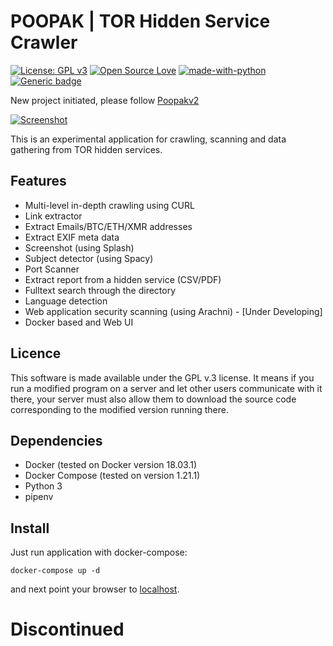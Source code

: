 # POOPAK | TOR Hidden Service Crawler
 [![License: GPL v3](https://img.shields.io/badge/License-GPL%20v3-blue.svg)](https://www.gnu.org/licenses/gpl-3.0) [![Open Source Love](https://badges.frapsoft.com/os/v1/open-source.png?v=103)](https://github.com/ellerbrock/open-source-badges/) [![made-with-python](https://img.shields.io/badge/Made%20with-Python-1f425f.svg)](https://www.python.org/) [![Generic badge](https://img.shields.io/badge/Tor-Hidden%20Services-green.svg)](https://torproject.org/) 

New project initiated, please follow [Poopakv2](https://github.com/teal33t/poopakv2) 

[![Screenshot](https://raw.githubusercontent.com/thelematic/poopak/master/screenshots.jpg)](http://twitter.com/sparkmood)


This is an experimental application for crawling, scanning and data gathering from TOR hidden services.

## Features
* Multi-level in-depth crawling using CURL
* Link extractor
* Extract Emails/BTC/ETH/XMR addresses
* Extract EXIF meta data
* Screenshot (using Splash)
* Subject detector (using Spacy)
* Port Scanner
* Extract report from a hidden service (CSV/PDF)
* Fulltext search through the directory
* Language detection
* Web application security scanning (using Arachni) - [Under Developing]
* Docker based and Web UI 

## Licence
This software is made available under the GPL v.3 license. It means if you run a modified program on a server and let other users communicate with it there, your server must also allow them to download the source code corresponding to the modified version running there.


## Dependencies 

-   Docker (tested on Docker version 18.03.1)
-   Docker Compose (tested on version 1.21.1)
-   Python 3
-   pipenv

## Install
Just run application with docker-compose:

    docker-compose up -d
and next point your browser to [localhost](http://localhost/). 


# Discontinued
 
